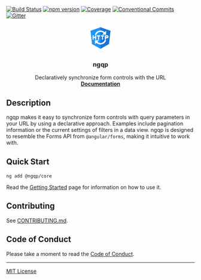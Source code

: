 [![Build Status](https://travis-ci.org/Airblader/ngqp.svg?branch=master)](https://travis-ci.org/Airblader/ngqp)
[![npm version](https://badge.fury.io/js/%40ngqp%2Fcore.svg)](https://www.npmjs.com/@ngqp/core)
[![Coverage](https://codecov.io/gh/Airblader/ngqp/branch/master/graph/badge.svg)](https://codecov.io/gh/Airblader/ngqp/)
[![Conventional Commits](https://img.shields.io/badge/Conventional%20Commits-1.0.0-green.svg)](https://conventionalcommits.org)
[![Gitter](https://img.shields.io/gitter/room/Airblader/ngqp.svg?style=flat-square)](https://gitter.im/ngqp)

<p align="center">
    <a href="https://ngqp.io">
        <img width="auto" height="72" src="https://raw.githubusercontent.com/Airblader/ngqp/master/logo.svg?sanitize=true" alt="ngqp logo">
    </a>
</p>

<h3 align="center">ngqp</h3>

<p align="center">
    Declaratively synchronize form controls with the URL
    <br>
    <a href="https://ngqp.io/#/docs"><strong>Documentation</strong></a>
</p>

## Description

ngqp makes it easy to synchronize form controls with query parameters in your URL by using a declarative approach. Examples
include pagination information or the current settings of filters in a data view. ngqp is designed to resemble the Forms API
from `@angular/forms`, making it intuitive to work with.

## Quick Start

```
ng add @ngqp/core
```

Read the [Getting Started](https://www.ngqp.io/#/getting-started) page for information on how to use it.

## Contributing

See [CONTRIBUTING.md][contributing].

## Code of Conduct

Please take a moment to read the [Code of Conduct][coc].

---

[MIT License][license]

[license]: https://www.github.com/Airblader/ngqp/blob/master/LICENSE
[contributing]: https://www.github.com/Airblader/ngqp/blob/master/CONTRIBUTING.md
[coc]: https://www.github.com/Airblader/ngqp/blob/master/CODE_OF_CONDUCT.md